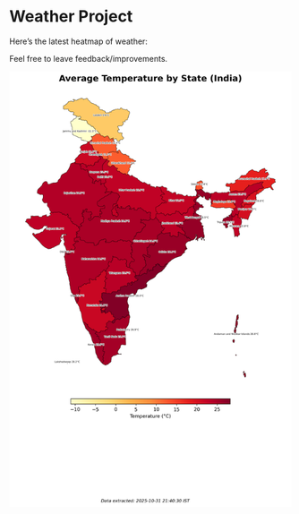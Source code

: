 # Weather Project

Here’s the latest heatmap of weather:

Feel free to leave feedback/improvements.

![India Heatmap](docs/assets/india_heatmap.png?v=04DF78)
